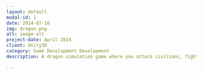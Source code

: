 ```yaml
---
layout: default
modal-id: 1
date: 2014-07-18
img: dragon.png
alt: image-alt
project-date: April 2014
client: Unity3D
category: Game Development Development
description: A dragon simulation game where you attack civilians, fight dragons, and archers.

---
```

